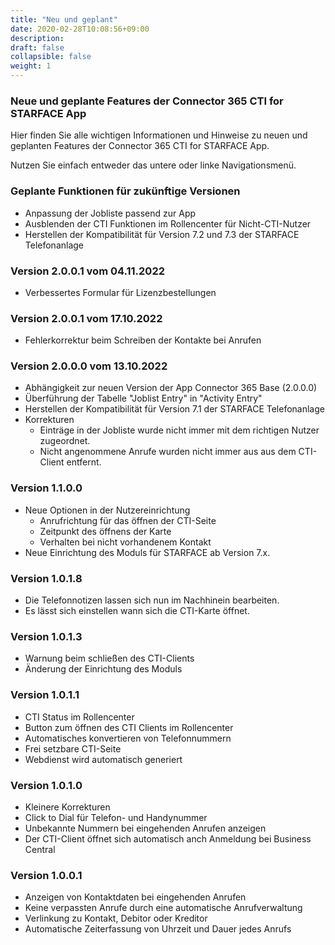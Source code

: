 ```yaml
---
title: "Neu und geplant"
date: 2020-02-28T10:08:56+09:00
description: 
draft: false
collapsible: false
weight: 1
---
```

### Neue und geplante Features der Connector 365 CTI for STARFACE App

Hier finden Sie alle wichtigen Informationen und Hinweise zu neuen und geplanten Features der Connector 365 CTI for STARFACE App.

Nutzen Sie einfach entweder das untere oder linke Navigationsmenü.

### Geplante Funktionen für zukünftige Versionen
- Anpassung der Jobliste passend zur App
- Ausblenden der CTI Funktionen im Rollencenter für Nicht-CTI-Nutzer
- Herstellen der Kompatibilität für Version 7.2 und 7.3 der STARFACE Telefonanlage

### Version 2.0.0.1 vom 04.11.2022
 - Verbessertes Formular für Lizenzbestellungen

### Version 2.0.0.1 vom 17.10.2022
- Fehlerkorrektur beim Schreiben der Kontakte bei Anrufen

### Version 2.0.0.0 vom 13.10.2022
 - Abhängigkeit zur neuen Version der App Connector 365 Base (2.0.0.0)
 - Überführung der Tabelle "Joblist Entry" in "Activity Entry"
 - Herstellen der Kompatibilität für Version 7.1 der STARFACE Telefonanlage
 - Korrekturen
    - Einträge in der Jobliste wurde nicht immer mit dem richtigen Nutzer zugeordnet.
    - Nicht angenommene Anrufe wurden nicht immer aus aus dem CTI-Client entfernt.  

### Version 1.1.0.0
- Neue Optionen in der Nutzereinrichtung
  - Anrufrichtung für das öffnen der CTI-Seite
  - Zeitpunkt des öffnens der Karte
  - Verhalten bei nicht vorhandenem Kontakt
- Neue Einrichtung des Moduls für STARFACE ab Version 7.x.

### Version 1.0.1.8
- Die Telefonnotizen lassen sich nun im Nachhinein bearbeiten.
- Es lässt sich einstellen wann sich die CTI-Karte öffnet.

### Version 1.0.1.3
- Warnung beim schließen des CTI-Clients
- Änderung der Einrichtung des Moduls

### Version 1.0.1.1
- CTI Status im Rollencenter
- Button zum öffnen des CTI Clients im Rollencenter
- Automatisches konvertieren von Telefonnummern
- Frei setzbare CTI-Seite
- Webdienst wird automatisch generiert

### Version 1.0.1.0
- Kleinere Korrekturen
- Click to Dial für Telefon- und Handynummer
- Unbekannte Nummern bei eingehenden Anrufen anzeigen
- Der CTI-Client öffnet sich automatisch anch Anmeldung bei Business Central

### Version 1.0.0.1
- Anzeigen von Kontaktdaten bei eingehenden Anrufen
- Keine verpassten Anrufe durch eine automatische Anrufverwaltung
- Verlinkung zu Kontakt, Debitor oder Kreditor
- Automatische Zeiterfassung von Uhrzeit und Dauer jedes Anrufs